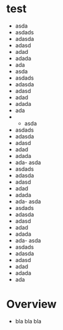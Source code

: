 # test

- asda
- asdads
- adasda
- adasd
- adad
- adada
- ada
- asda
- asdads
- adasda
- adasd
- adad
- adada
- ada
- - asda
- asdads
- adasda
- adasd
- adad
- adada
- ada- asda
- asdads
- adasda
- adasd
- adad
- adada
- ada- asda
- asdads
- adasda
- adasd
- adad
- adada
- ada- asda
- asdads
- adasda
- adasd
- adad
- adada
- ada



# Overview


- bla bla bla
